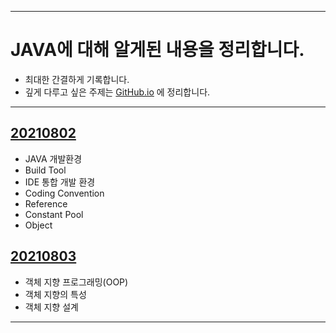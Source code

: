___
# JAVA에 대해 알게된 내용을 정리합니다.
- 최대한 간결하게 기록합니다.
- 깊게 다루고 싶은 주제는 [GitHub.io](https://cse0518.github.io/) 에 정리합니다.
___
## [20210802](20210802%20TIL.md)
- JAVA 개발환경
- Build Tool
- IDE 통합 개발 환경
- Coding Convention
- Reference
- Constant Pool
- Object

## [20210803](20210803%20TIL.md)
- 객체 지향 프로그래밍(OOP)
- 객체 지향의 특성
- 객체 지향 설계
___
